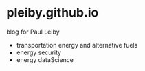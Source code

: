 # pleiby.github.io
blog for Paul Leiby

* transportation energy and alternative fuels
* energy security
* energy dataScience
